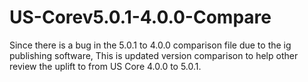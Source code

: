 # US-Corev5.0.1-4.0.0-Compare
Since there is a bug in the 5.0.1 to 4.0.0 comparison file due to the ig publishing software, This is updated version comparison to help other review the uplift to from US Core 4.0.0 to 5.0.1.
